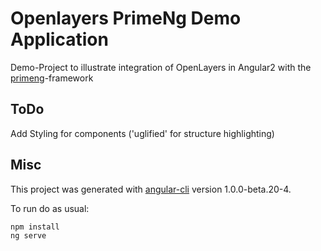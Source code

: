 # Openlayers PrimeNg Demo Application

Demo-Project to illustrate integration of OpenLayers in Angular2 with the [primeng](http://www.primefaces.org/primeng/#/)-framework

## ToDo

Add Styling for components ('uglified' for structure highlighting)


## Misc

This project was generated with [angular-cli](https://github.com/angular/angular-cli) version 1.0.0-beta.20-4.

To run do as usual:

~~~
npm install
ng serve
~~~
